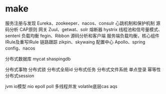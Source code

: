 # make
服务注册与发现  Eureka、zookeeper、nacos、consulr   心跳机制和保护机制 源码分析	   CAP原则
网关	Zuul、getwat、solr
熔断器 hystrix 线程池和信号量模式、sentenl
负载均衡  fegin、Ribbon 源码分析和客户端 服务端负载均衡，核心组件IRule及重写IRule
链路跟踪 zikpin、skywaing 
配置中心 Apollo、spring config、nacos

分布式数据库 mycat shaspingdb

分布式事物
分布式锁
分布式全局id
分布式任务
分布式文件系统
单点登录
幂等性
分布式session



jvm io模型 nio epoll poll 多线程并发 volatile底层cas aqs